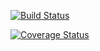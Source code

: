 [![Build Status](https://travis-ci.org/hhelwich/m4th.png?branch=master)](https://travis-ci.org/hhelwich/m4th)

[![Coverage Status](https://coveralls.io/repos/hhelwich/m4th/badge.png)](https://coveralls.io/r/hhelwich/m4th)
